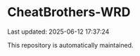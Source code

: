 # CheatBrothers-WRD

Last updated: 2025-06-12 17:37:24

This repository is automatically maintained.
